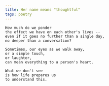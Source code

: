 ```yaml
---
title: Her name means "thoughtful"
tags: poetry
---
```


    How much do we ponder
    the effect we have on each other's lives --
    even if it goes no further than a single day,
    no deeper than a conversation?

    Sometimes, our eyes as we walk away,
    or a simple touch,
    or laughter,
    can mean everything to a person's heart.

    What we don't see
    is how life prepares us
    to understand this.


